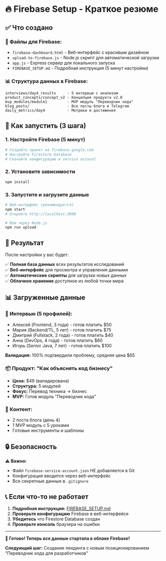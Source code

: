 # 🔥 Firebase Setup - Краткое резюме

## ✅ Что создано

### 📁 Файлы для Firebase:
- `firebase-dashboard.html` - Веб-интерфейс с красивым дизайном
- `upload-to-firebase.js` - Node.js скрипт для автоматической загрузки
- `app.js` - Express сервер для локального запуска
- `FIREBASE_SETUP.md` - Подробная инструкция (5 минут настройки)

### 📊 Структура данных в Firebase:
```
interviews/day4_results     - 5 интервью с анализом
product_concepts/concept_v2 - Концепция продукта v2.0  
mvp_modules/module1         - MVP модуль "Переводчик кода"
blog_posts/                 - Все посты блога и Telegram
daily_metrics/day4          - Метрики и достижения
```

## 🚀 Как запустить (3 шага)

### 1. Настройте Firebase (5 минут)
```bash
# Создайте проект на firebase.google.com
# Настройте Firestore Database
# Скачайте конфигурацию и service account
```

### 2. Установите зависимости
```bash
npm install
```

### 3. Запустите и загрузите данные
```bash
# Веб-интерфейс (рекомендуется)
npm start
# Откройте http://localhost:3000

# Или через Node.js
npm run upload
```

## 🎯 Результат

После настройки у вас будет:

✅ **Полная база данных** всех результатов исследований  
✅ **Веб-интерфейс** для просмотра и управления данными  
✅ **Автоматические скрипты** для загрузки новых данных  
✅ **Облачное хранение** доступное из любой точки мира  

## 📊 Загруженные данные

### 👥 Интервью (5 профилей):
- Алексей (Frontend, 3 года) - готов платить $50
- Мария (Backend/TL, 5 лет) - готов платить $75  
- Дмитрий (Fullstack, 2 года) - готов платить $40
- Анна (DevOps, 4 года) - готов платить $60
- Игорь (Senior Java, 7 лет) - готов платить $100

**Валидация:** 100% подтвердили проблему, средняя цена $65

### 📦 Продукт: "Как объяснять код бизнесу"
- **Цена:** $49 (валидирована)
- **Структура:** 5 модулей
- **Фокус:** Перевод техника → бизнес
- **MVP:** Готов модуль "Переводчик кода"

### 📝 Контент:
- 2 поста блога (день 4)
- 1 MVP модуль с 5 уроками
- Готовые инструменты и шаблоны

## 🔒 Безопасность

⚠️ **Важно:** 
- Файл `firebase-service-account.json` НЕ добавляется в Git
- Конфигурация вводится через веб-интерфейс
- Все секретные данные в `.gitignore`

## 📞 Если что-то не работает

1. **Подробная инструкция:** [FIREBASE_SETUP.md](./FIREBASE_SETUP.md)
2. **Проверьте конфигурацию** Firebase в веб-интерфейсе
3. **Убедитесь** что Firestore Database создан
4. **Проверьте консоль** браузера на ошибки

---

**🎉 Готово! Теперь все данные стартапа в облаке Firebase!**

**Следующий шаг:** Создание лендинга с новым позиционированием "Переводчик кода для разработчиков" 